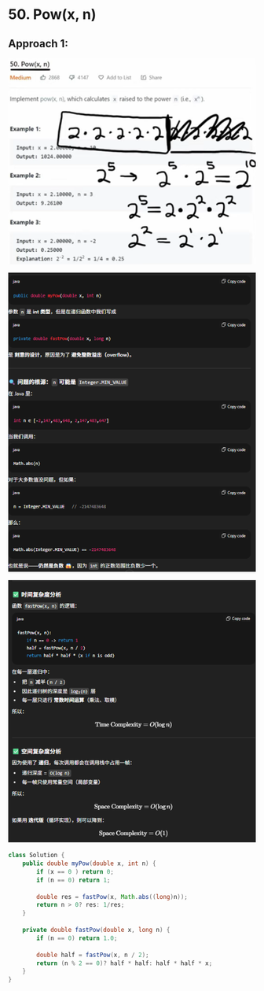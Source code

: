 # 50. Pow(x, n)

## Approach 1: 

![alt text](image-2.png)

![alt text](image-7.png)

![alt text](image-8.png)

```java
class Solution {
    public double myPow(double x, int n) {
        if (x == 0 ) return 0;
        if (n == 0) return 1;

        double res = fastPow(x, Math.abs((long)n));
        return n > 0? res: 1/res;
    }

    private double fastPow(double x, long n) {
        if (n == 0) return 1.0;

        double half = fastPow(x, n / 2);
        return (n % 2 == 0)? half * half: half * half * x;
    }
}
```